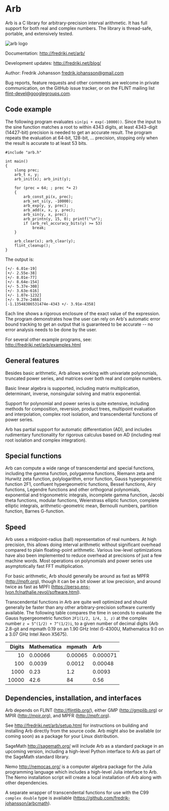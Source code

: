 # Arb

Arb is a C library for arbitrary-precision interval arithmetic.
It has full support for both real and complex numbers.
The library is thread-safe, portable, and extensively tested.

![arb logo](http://fredrikj.net/blog/2015/01/arb-2-5-0-released/arbtext.png)

Documentation: http://fredrikj.net/arb/

Development updates: http://fredrikj.net/blog/

Author: Fredrik Johansson <fredrik.johansson@gmail.com>

Bug reports, feature requests and other comments are welcome
in private communication, on the GitHub issue tracker, or on the FLINT mailing list <flint-devel@googlegroups.com>.

## Code example

The following program evaluates `sin(pi + exp(-10000))`. Since the
input to the sine function matches a root to within 4343 digits,
at least 4343-digit (14427-bit) precision is needed to get an accurate
result. The program repeats the evaluation
at 64-bit, 128-bit, ... precision, stopping only when the
result is accurate to at least 53 bits.

    #include "arb.h"

    int main()
    {
        slong prec;
        arb_t x, y;
        arb_init(x); arb_init(y);

        for (prec = 64; ; prec *= 2)
        {
            arb_const_pi(x, prec);
            arb_set_si(y, -10000);
            arb_exp(y, y, prec);
            arb_add(x, x, y, prec);
            arb_sin(y, x, prec);
            arb_printn(y, 15, 0); printf("\n");
            if (arb_rel_accuracy_bits(y) >= 53)
                break;
        }

        arb_clear(x); arb_clear(y);
        flint_cleanup();
    }

The output is:

    [+/- 6.01e-19]
    [+/- 2.55e-38]
    [+/- 8.01e-77]
    [+/- 8.64e-154]
    [+/- 5.37e-308]
    [+/- 3.63e-616]
    [+/- 1.07e-1232]
    [+/- 9.27e-2466]
    [-1.13548386531474e-4343 +/- 3.91e-4358]

Each line shows a rigorous enclosure of the exact value
of the expression. The program demonstrates how the user
can rely on Arb's automatic error bound tracking to get an output
that is guaranteed to be accurate -- no error analysis
needs to be done by the user.

For several other example programs, see: http://fredrikj.net/arb/examples.html

## General features

Besides basic arithmetic, Arb allows working with univariate
polynomials, truncated power series, and matrices
over both real and complex numbers.

Basic linear algebra is supported, including matrix multiplication,
determinant, inverse, nonsingular solving and matrix exponential.

Support for polynomial and power series is quite extensive,
including methods for composition, reversion, product trees,
multipoint evaluation and interpolation, complex root isolation,
and transcendental functions of power series.

Arb has partial support for automatic differentiation (AD), and includes
rudimentary functionality for rigorous calculus based on AD
(including real root isolation and complex integration).

## Special functions

Arb can compute a wide range of transcendental and special functions,
including the gamma function, polygamma functions,
Riemann zeta and Hurwitz zeta function, polylogarithm,
error function, Gauss hypergeometric function 2F1, confluent
hypergeometric functions, Bessel functions, Airy functions,
Legendre functions and other orthogonal polynomials,
exponential and trigonometric integrals, incomplete gamma function,
Jacobi theta functions, modular functions, Weierstrass elliptic function,
complete elliptic integrals, arithmetic-geometric mean,
Bernoulli numbers, partition function, Barnes G-function.

## Speed

Arb uses a midpoint-radius (ball) representation of real numbers.
At high precision, this allows doing interval arithmetic without
significant overhead compared to plain floating-point arithmetic.
Various low-level optimizations have also been implemented
to reduce overhead at precisions of just a few machine
words. Most operations on polynomials and power series
use asymptotically fast FFT multiplication.

For basic arithmetic, Arb should generally be around as fast
as MPFR (http://mpfr.org), though it can be a bit slower
at low precision, and around twice as fast as MPFI
(https://perso.ens-lyon.fr/nathalie.revol/software.html).

Transcendental functions in Arb are quite well optimized and
should generally be faster than any other arbitrary-precision
software currently available. The following table
compares the time in seconds to evaluate the Gauss
hypergeometric function `2F1(1/2, 1/4, 1, z)` at
the complex number `z = 5^(1/2) + 7^(1/2)i`, to a given
number of decimal digits (Arb 2.8-git and mpmath 0.19 on
an 1.90 GHz Intel i5-4300U, Mathematica 9.0 on a 3.07 GHz Intel Xeon X5675).

| Digits  | Mathematica |     mpmath |      Arb   |
| -------:|:------------|:-----------|:-----------|
|      10 |     0.00066 |    0.00065 |   0.000071 |
|     100 |     0.0039  |    0.0012  |   0.00048  |
|    1000 |     0.23    |    1.2     |   0.0093   |
|   10000 |     42.6    |    84      |   0.56     |

## Dependencies, installation, and interfaces

Arb depends on FLINT (http://flintlib.org/), either
GMP (http://gmplib.org) or MPIR (http://mpir.org),
and MPFR (http://mpfr.org). 

See http://fredrikj.net/arb/setup.html for instructions
on building and installing Arb directly from the source code.
Arb might also be available (or coming soon) as a package for
your Linux distribution.

SageMath <http://sagemath.org/> will include Arb as a standard package
in an upcoming version, including a high-level Python interface
to Arb as part of the SageMath standard library.

Nemo <http://nemocas.org/> is a computer algebra package for
the Julia programming language which includes a high-level
Julia interface to Arb. The Nemo installation script will
create a local installation of Arb along with other dependencies.

A separate wrapper of transcendental functions for use with the
C99 `complex double` type is available
(<https://github.com/fredrik-johansson/arbcmath>).
